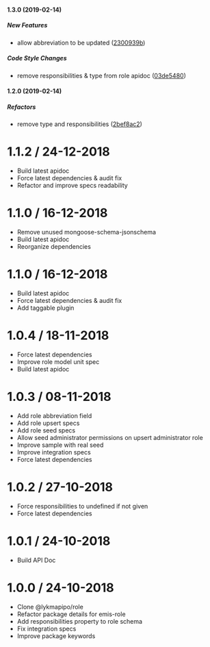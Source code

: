 #### 1.3.0 (2019-02-14)

##### New Features

*  allow abbreviation to be updated ([2300939b](https://github.com/CodeTanzania/emis-role/commit/2300939ba96a667256a516a4ef817387c8036e90))

##### Code Style Changes

*  remove responsibilities & type from role apidoc ([03de5480](https://github.com/CodeTanzania/emis-role/commit/03de54805cc5bbcb0d3b5cced3a09d86be854b33))

#### 1.2.0 (2019-02-14)

##### Refactors

*  remove type and responsibilities ([2bef8ac2](https://github.com/CodeTanzania/emis-role/commit/2bef8ac21de8fa73ab116e28030389f70a2140be))

# 1.1.2 / 24-12-2018
- Build latest apidoc
- Force latest dependencies & audit fix
- Refactor and improve specs readability

# 1.1.0 / 16-12-2018
- Remove unused mongoose-schema-jsonschema
- Build latest apidoc
- Reorganize dependencies

# 1.1.0 / 16-12-2018
- Build latest apidoc
- Force latest dependencies & audit fix
- Add taggable plugin

# 1.0.4 / 18-11-2018
- Force latest dependencies
- Improve role model unit spec
- Build latest apidoc 

# 1.0.3 / 08-11-2018
- Add role abbreviation field
- Add role upsert specs
- Add role seed specs
- Allow seed administrator permissions on upsert administrator role
- Improve sample with real seed
- Improve integration specs
- Force latest dependencies

# 1.0.2 / 27-10-2018
- Force responsibilities to undefined if not given
- Force latest dependencies

# 1.0.1 / 24-10-2018
- Build API Doc

# 1.0.0 / 24-10-2018
- Clone @lykmapipo/role
- Refactor package details for emis-role
- Add responsibilities property to role schema
- Fix integration specs
- Improve package keywords
